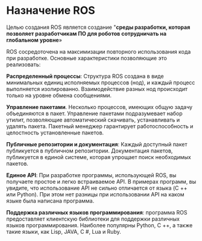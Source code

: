 # Назначение ROS

Целью создания ROS является создание "**среды разработки, которая позволяет разработчикам ПО для роботов сотрудничать на глобальном уровне**»

ROS сосредоточена на максимизации повторного использования кода при разработке. Основные характеристики позволяющие это реализовать:

**Распределенный процессы**: Структура ROS создана в виде минимальных единиц исполняемых процессов \(нод\), и каждый процесс выполняется изолированно. Взаимодействие разных нод происходит только на уровне обмена сообщениями.

**Управление пакетами**. Несколько процессов, имеющих общую задачу объединяются в пакет. Управление пакетами подразумевает набор утилит, позволяющие автоматический скачивать, устанавливать и удалять пакета. Пакетный менеджер гарантирует работоспособность и целостность установленные пакетов.

**Публичные репозитории и документация**: Каждый доступный пакет публикуется в публичном репозитории. Документация пакетов, публикуется в единой системе, которая упрощает поиск необходимых пакетов.

**Единое API**: При разработке программы, использующей ROS, вы получаете простое и легко встраиваемое API. В примерах программ, вы увидите, что использование API не сильно отличается от языка \(C ++ или Python\). При этом нет разницы при использовании API на каком языке была написана программа.

**Поддержка различных языков программирования**: программа ROS предоставляет клиентскую библиотеки для поддержки различных языков программирования. Наиболее популярны Python, C ++, а также такие языки, как Lisp, JAVA, C \#, Lua и Ruby. 
